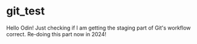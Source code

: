 # git_test

Hello Odin! Just checking if I am getting the staging part of Git's workflow correct. Re-doing this part now in 2024!